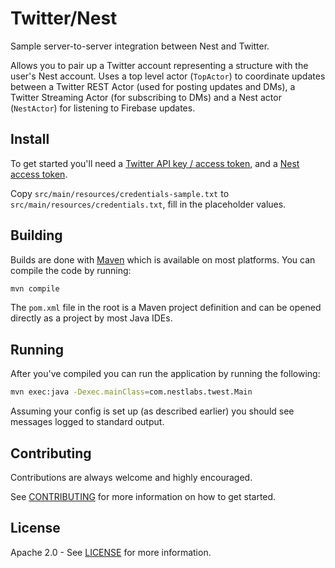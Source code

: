# Twitter/Nest

Sample server-to-server integration between Nest and Twitter.

Allows you to pair up a Twitter account representing a structure with the user's Nest account. Uses a top level actor (`TopActor`) to coordinate updates between a Twitter REST Actor (used for posting updates and DMs), a Twitter Streaming Actor (for subscribing to DMs)
and a Nest actor (`NestActor`) for listening to Firebase updates.

## Install

To get started you'll need a [Twitter API key / access token][twitter-keys], and a [Nest access token][nest-keys].

Copy `src/main/resources/credentials-sample.txt` to `src/main/resources/credentials.txt`, fill in the placeholder values.

## Building

Builds are done with [Maven][maven] which is available on most platforms. You can compile the code by running:

``` sh
mvn compile
```

The `pom.xml` file in the root is a Maven project definition and can be opened directly as a project by most Java IDEs.

## Running

After you've compiled you can run the application by running the following:

``` sh
mvn exec:java -Dexec.mainClass=com.nestlabs.twest.Main
```

Assuming your config is set up (as described earlier) you should see messages logged to standard output.

## Contributing

Contributions are always welcome and highly encouraged.

See [CONTRIBUTING](CONTRIBUTING.md) for more information on how to get started.

## License

Apache 2.0 - See [LICENSE](LICENSE) for more information.

[maven]: http://maven.apache.org/
[twitter-keys]: https://dev.twitter.com
[nest-keys]: https://developer.nest.com

